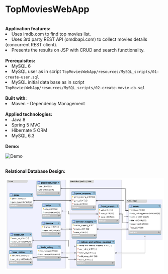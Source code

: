 # TopMoviesWebApp
<br>
  <b>Application features:</b>
  <li>Uses imdb.com to find top movies list.</li>
  <li>Uses 3rd party REST API (omdbapi.com) to collect movies details (concurrent REST client).</li>
  <li>Presents the results on JSP with CRUD and search functionality.</li>
  
  <br>
  <b> Prerequisites: </b>
  <li>MySQL 6</li>
  <li>MySQL user as in script <code>TopMoviesWebApp/resources/MySQL_scripts/01-create-user.sql</code></li>
  <li>MySQL initial data base as in script <code>TopMoviesWebApp/resources/MySQL_scripts/02-create-movie-db.sql</code></li>
  
  <br>
  <b> Built with: </b>
  <li>Maven - Dependency Management</li>
    
  <br>
  <b> Applied technologies: </b>
  <li>Java 8</li>
  <li>Spring 5 MVC</li>
  <li>Hibernate 5 ORM</li>
  <li>MySQL 6.3</li>
  
  <br>
  <b> Demo: </b>  <br>
  
 ![Demo](https://github.com/FStefanski/TopMoviesWebApp/blob/master/resources/GitHub_gif/MovieApp.gif)


  <br>
  <b> Relational Database Design: </b>  <br>
  
 ![Database](https://github.com/FStefanski/TopMoviesWebApp/blob/Improving_relational_database/resources/MySQL_scripts/topmovies_database_v2_scheme_diagram.png)
  

